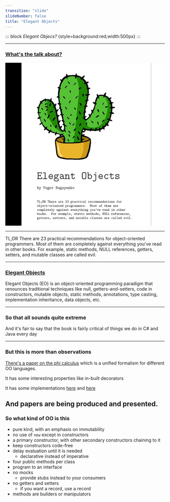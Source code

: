 ```yaml
---
transition: "slide"
slideNumber: false
title: "Elegant Objects"
---
```


::: block
*Elegant Objecs?* {style=background:red;width:500px}
:::

---

### [What's the talk about?](https://www.amazon.co.uk/Elegant-Objects-1-Yegor-Bugayenko/dp/1519166915/ref=sr_1_2?crid=3LS5PNBVLBTD5&keywords=elegant+objects&qid=1694173708&sprefix=elegant+objects%2Caps%2C68&sr=8-2)

![This book](images/book.png)

---

TL;DR There are 23 practical recommendations for object-oriented programmers. Most of them are completely against everything you've read in other books. For example, static methods, NULL references, getters, setters, and mutable classes are called evil.

---

### [Elegant Objects](https://www.elegantobjects.org/)

Elegant Objects (EO) is an object-oriented programming paradigm that renounces traditional techniques like null, getters-and-setters, code in constructors, mutable objects, static methods, annotations, type casting, implementation inheritance, data objects, etc.

---

### So that all sounds quite extreme

And it's fair to say that the book is fairly critical of things we do in C# and Java every day

---

### But this is more than observations

[There's a paper on the phi calculus](https://arxiv.org/pdf/2111.13384.pdf) which is a unified formalism for different OO languages.

It has some interesting properties like in-built decorators

It has some implementations [here](https://github.com/objectionary/eo) and [here](https://github.com/objectionary/eoc)

And papers are being produced and presented.
---

### So what kind of OO is this

- pure kind, with an emphasis on immutability
- no use of `new` except in constructors
- a primary constructor, with other secondary constructors chaining to it
- keep constructors code-free
- delay evaluation until it is needed 
  - declarative instead of imperative
- four public methods per class
- program to an interface
- no mocks
  - provide stubs instead to your consumers
- no getters and setters
  - if you want a record, use a record
- methods are builders or manipulators

